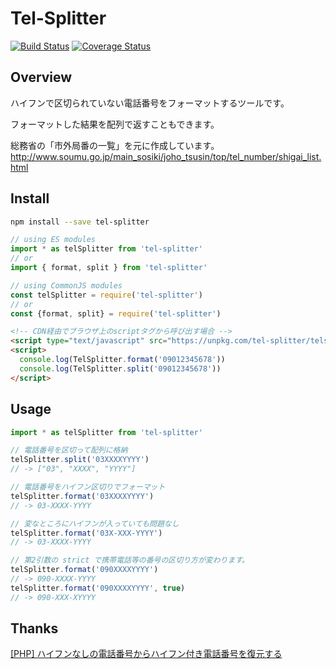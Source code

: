 Tel-Splitter
=============

[![Build Status](https://travis-ci.org/black-trooper/tel-splitter.svg?branch=develop)](https://travis-ci.org/black-trooper/tel-splitter)
[![Coverage Status](https://coveralls.io/repos/github/black-trooper/tel-splitter/badge.svg?branch=develop)](https://coveralls.io/github/black-trooper/tel-splitter?branch=develop)

## Overview
ハイフンで区切られていない電話番号をフォーマットするツールです。

フォーマットした結果を配列で返すこともできます。

総務省の「市外局番の一覧」を元に作成しています。
http://www.soumu.go.jp/main_sosiki/joho_tsusin/top/tel_number/shigai_list.html

## Install

```sh
npm install --save tel-splitter
```
```javascript
// using ES modules
import * as telSplitter from 'tel-splitter'
// or 
import { format, split } from 'tel-splitter'

// using CommonJS modules
const telSplitter = require('tel-splitter')
// or
const {format, split} = require('tel-splitter')
```

```html
<!-- CDN経由でブラウザ上のscriptタグから呼び出す場合 -->
<script type="text/javascript" src="https://unpkg.com/tel-splitter/telsplitter.umd.production.min.js"></script>
<script>
  console.log(TelSplitter.format('09012345678'))
  console.log(TelSplitter.split('09012345678'))
</script>
```

## Usage

```javascript
import * as telSplitter from 'tel-splitter'

// 電話番号を区切って配列に格納
telSplitter.split('03XXXXYYYY')
// -> ["03", "XXXX", "YYYY"]

// 電話番号をハイフン区切りでフォーマット
telSplitter.format('03XXXXYYYY')
// -> 03-XXXX-YYYY

// 変なところにハイフンが入っていても問題なし
telSplitter.format('03X-XXX-YYYY')
// -> 03-XXXX-YYYY

// 第2引数の strict で携帯電話等の番号の区切り方が変わります。
telSplitter.format('090XXXXYYYY')
// -> 090-XXXX-YYYY
telSplitter.format('090XXXXYYYY', true)
// -> 090-XXX-XYYYY
```

## Thanks
[[PHP] ハイフンなしの電話番号からハイフン付き電話番号を復元する](http://qiita.com/mpyw/items/431c0c8cb70084a74be5)